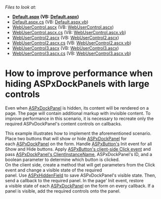 <!-- default file list -->
*Files to look at*:

* **[Default.aspx](./CS/Default.aspx) (VB: [Default.aspx](./VB/Default.aspx))**
* [Default.aspx.cs](./CS/Default.aspx.cs) (VB: [Default.aspx.vb](./VB/Default.aspx.vb))
* [WebUserControl.ascx](./CS/WebUserControl.ascx) (VB: [WebUserControl.ascx](./VB/WebUserControl.ascx))
* [WebUserControl.ascx.cs](./CS/WebUserControl.ascx.cs) (VB: [WebUserControl.ascx.vb](./VB/WebUserControl.ascx.vb))
* [WebUserControl2.ascx](./CS/WebUserControl2.ascx) (VB: [WebUserControl2.ascx](./VB/WebUserControl2.ascx))
* [WebUserControl2.ascx.cs](./CS/WebUserControl2.ascx.cs) (VB: [WebUserControl2.ascx.vb](./VB/WebUserControl2.ascx.vb))
* [WebUserControl3.ascx](./CS/WebUserControl3.ascx) (VB: [WebUserControl3.ascx](./VB/WebUserControl3.ascx))
* [WebUserControl3.ascx.cs](./CS/WebUserControl3.ascx.cs) (VB: [WebUserControl3.ascx.vb](./VB/WebUserControl3.ascx.vb))
<!-- default file list end -->
# How to improve performance when hiding ASPxDockPanels with large controls


<p>Even when <a href="https://documentation.devexpress.com/#AspNet/clsDevExpressWebASPxDockPaneltopic">ASPxDockPanel</a> is hidden, its content will be rendered on a page. The page will contain additional markup with invisible content. To improve performance in this scenario, it is necessary to recreate only the required ASPxDockPanel's content controls on callbacks.</p>
<p>This example illustrates how to implement the aforementioned scenario.<br>Place two buttons that will show or hide <a href="https://documentation.devexpress.com/#AspNet/clsDevExpressWebASPxDockPaneltopic">ASPxDockPanel</a> for each <a href="https://documentation.devexpress.com/#AspNet/clsDevExpressWebASPxDockPaneltopic">ASPxDockPanel</a> on the form. Handle <a href="https://documentation.devexpress.com/#AspNet/clsDevExpressWebASPxButtontopic">ASPxButton's</a> Init event for all Show and Hide buttons. Apply <a href="https://documentation.devexpress.com/#AspNet/DevExpressWebScriptsASPxClientButton_Clicktopic">ASPxButton's client-side Click event</a> and pass <a href="https://documentation.devexpress.com/#AspNet/DevExpressWebASPxPopupControlBase_ClientInstanceNametopic">ASPxDockPanel's ClientInstanceName</a>, ASPxDockPanel's ID, and a boolean parameter to determine which button is clicked.<br>On the client side, create a method that will get parameters from the Click event and change a visible state of the required panel. Use <a href="https://documentation.devexpress.com/#AspNet/clsDevExpressWebASPxHiddenFieldtopic">ASPxHiddenField</a> to save ASPxDockPanel's visible state. Then, send a callback to the required panel. In the page' Init event, restore a visible state of each <a href="https://documentation.devexpress.com/#AspNet/clsDevExpressWebASPxDockPaneltopic">ASPxDockPanel</a> on the form on every callback. If a panel is visible, add the required controls onto the panel.</p>

<br/>


